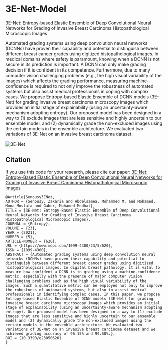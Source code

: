 # 3E-Net-Model
3E-Net: Entropy-based Elastic Ensemble of Deep Convolutional Neural Networks for Grading of Invasive Breast Carcinoma Histopathological Microscopic Images

Automated grading systems using deep convolution neural networks (DCNNs) have proven their capability and potential to distinguish between different breast cancer grades using digitized histopathological images. In medical domains where safety is paramount, knowing when a DCNN is not secure in its prediction is important. A DCNN can only make grading decision if it is confident in its competence. Furthermore, due to many computer vision challenging problems (e.g., the high visual variability of the images) which affects the grading performance, measuring machine-confidence is required to not only improve the robustness of automated systems but also assist medical professionals in coping with complex cases. We propose Entropy-based Elastic Ensemble of DCNN models (3E-Net) for grading invasive breast carcinoma microscopy images which provides an initial stage of explainability (using an uncertainty-aware mechanism adopting entropy). Our proposed model has been designed in a way to (1) exclude images that are less sensitive and highly uncertain to our ensemble model, and (2) dynamically grade the non-excluded images using the certain models in the ensemble architecture. We evaluated two variations of 3E-Net on an invasive breast carcinoma dataset.



![3E-Net](https://user-images.githubusercontent.com/20457990/117557820-f3511300-b06e-11eb-82c0-ce7e0da87b85.png)

## Citation
If you use this code for your research, please cite our paper: [3E-Net: Entropy-Based Elastic Ensemble of Deep Convolutional Neural Networks for Grading of Invasive Breast Carcinoma Histopathological Microscopic Images](https://www.mdpi.com/1099-4300/23/5/620)



```
@Article{Senousy3ENet,
AUTHOR = {Senousy, Zakaria and Abdelsamea, Mohammed M. and Mohamed, Mona Mostafa and Gaber, Mohamed Medhat},
TITLE = {3E-Net: Entropy-Based Elastic Ensemble of Deep Convolutional Neural Networks for Grading of Invasive Breast Carcinoma Histopathological Microscopic Images},
JOURNAL = {Entropy},
VOLUME = {23},
YEAR = {2021},
NUMBER = {5},
ARTICLE-NUMBER = {620},
URL = {https://www.mdpi.com/1099-4300/23/5/620},
ISSN = {1099-4300},
ABSTRACT = {Automated grading systems using deep convolution neural networks (DCNNs) have proven their capability and potential to distinguish between different breast cancer grades using digitized histopathological images. In digital breast pathology, it is vital to measure how confident a DCNN is in grading using a machine-confidence metric, especially with the presence of major computer vision challenging problems such as the high visual variability of the images. Such a quantitative metric can be employed not only to improve the robustness of automated systems, but also to assist medical professionals in identifying complex cases. In this paper, we propose Entropy-based Elastic Ensemble of DCNN models (3E-Net) for grading invasive breast carcinoma microscopy images which provides an initial stage of explainability (using an uncertainty-aware mechanism adopting entropy). Our proposed model has been designed in a way to (1) exclude images that are less sensitive and highly uncertain to our ensemble model and (2) dynamically grade the non-excluded images using the certain models in the ensemble architecture. We evaluated two variations of 3E-Net on an invasive breast carcinoma dataset and we achieved grading accuracy of 96.15% and 99.50%.},
DOI = {10.3390/e23050620}
}
```
